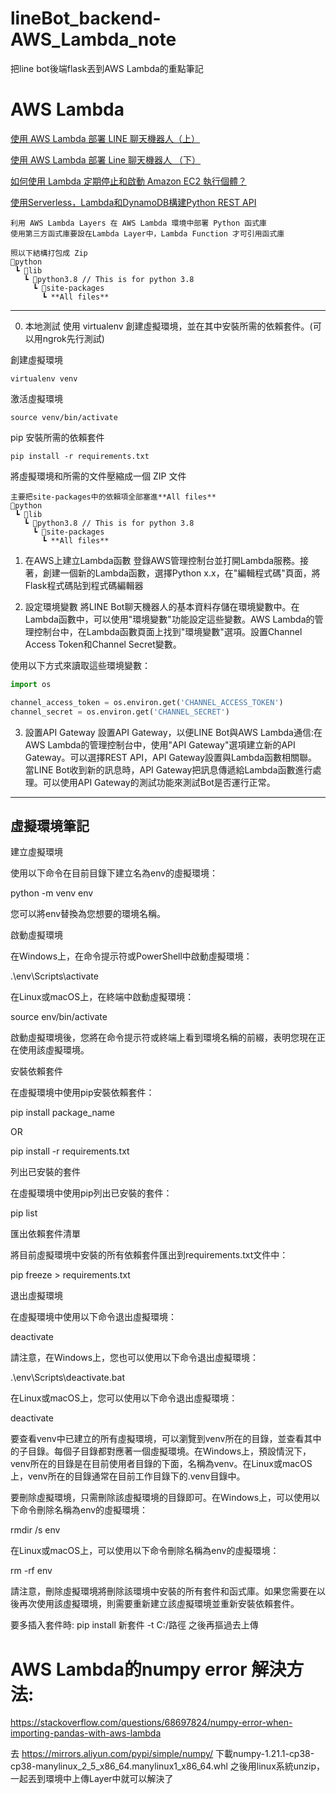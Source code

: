 # lineBot_backend-AWS_Lambda_note
把line bot後端flask丟到AWS Lambda的重點筆記

# AWS Lambda
[使用 AWS Lambda 部署 LINE 聊天機器人（上）](https://www.ecloudture.com/deploy-line-chatbot-using-aws-lambda-1/)

[使用 AWS Lambda 部署 Line 聊天機器人 （下）
](https://www.ecloudture.com/deploy-line-chatbot-using-aws-lambda-2/)

[如何使用 Lambda 定期停止和啟動 Amazon EC2 執行個體？](https://aws.amazon.com/tw/premiumsupport/knowledge-center/start-stop-lambda-eventbridge/)

[使用Serverless，Lambda和DynamoDB構建Python REST API](https://www.serverless.com/blog/flask-python-rest-api-serverless-lambda-dynamodb/)


```
利用 AWS Lambda Layers 在 AWS Lambda 環境中部署 Python 函式庫
使用第三方函式庫要設在Lambda Layer中，Lambda Function 才可引用函式庫

照以下結構打包成 Zip
📂python
 ┗ 📂lib
   ┗ 📂python3.8 // This is for python 3.8
     ┗ 📂site-packages
       ┗ **All files**
```


---
0. 本地測試
使用 virtualenv 創建虛擬環境，並在其中安裝所需的依賴套件。(可以用ngrok先行測試)

創建虛擬環境
```shell
virtualenv venv
```

激活虛擬環境
```shell
source venv/bin/activate
```

pip 安裝所需的依賴套件
```shell
pip install -r requirements.txt
```

將虛擬環境和所需的文件壓縮成一個 ZIP 文件
```shell
主要把site-packages中的依賴項全部塞進**All files**
📂python
 ┗ 📂lib
   ┗ 📂python3.8 // This is for python 3.8
     ┗ 📂site-packages
       ┗ **All files**
```

1. 在AWS上建立Lambda函數
登錄AWS管理控制台並打開Lambda服務。接著，創建一個新的Lambda函數，選擇Python x.x，在"編輯程式碼"頁面，將Flask程式碼貼到程式碼編輯器

2. 設定環境變數
將LINE Bot聊天機器人的基本資料存儲在環境變數中。在Lambda函數中，可以使用"環境變數"功能設定這些變數。AWS Lambda的管理控制台中，在Lambda函數頁面上找到"環境變數"選項。設置Channel Access Token和Channel Secret變數。

使用以下方式來讀取這些環境變數：

```python
import os

channel_access_token = os.environ.get('CHANNEL_ACCESS_TOKEN')
channel_secret = os.environ.get('CHANNEL_SECRET')
```

3. 設置API Gateway
設置API Gateway，以便LINE Bot與AWS Lambda通信:在AWS Lambda的管理控制台中，使用"API Gateway"選項建立新的API Gateway。可以選擇REST API，API Gateway設置與Lambda函數相關聯。當LINE Bot收到新的訊息時，API Gateway把訊息傳遞給Lambda函數進行處理。可以使用API Gateway的測試功能來測試Bot是否運行正常。


---

## 虛擬環境筆記
建立虛擬環境

使用以下命令在目前目錄下建立名為env的虛擬環境：

python -m venv env

您可以將env替換為您想要的環境名稱。

啟動虛擬環境

在Windows上，在命令提示符或PowerShell中啟動虛擬環境：

.\env\Scripts\activate

在Linux或macOS上，在終端中啟動虛擬環境：

source env/bin/activate

啟動虛擬環境後，您將在命令提示符或終端上看到環境名稱的前綴，表明您現在正在使用該虛擬環境。

安裝依賴套件

在虛擬環境中使用pip安裝依賴套件：

pip install package_name

OR

pip install -r requirements.txt

列出已安裝的套件

在虛擬環境中使用pip列出已安裝的套件：

pip list

匯出依賴套件清單

將目前虛擬環境中安裝的所有依賴套件匯出到requirements.txt文件中：

pip freeze > requirements.txt

退出虛擬環境

在虛擬環境中使用以下命令退出虛擬環境：

deactivate

請注意，在Windows上，您也可以使用以下命令退出虛擬環境：

.\env\Scripts\deactivate.bat

在Linux或macOS上，您可以使用以下命令退出虛擬環境：

deactivate







要查看venv中已建立的所有虛擬環境，可以瀏覽到venv所在的目錄，並查看其中的子目錄。每個子目錄都對應著一個虛擬環境。在Windows上，預設情況下，venv所在的目錄是在目前使用者目錄的下面，名稱為venv。在Linux或macOS上，venv所在的目錄通常在目前工作目錄下的.venv目錄中。

要刪除虛擬環境，只需刪除該虛擬環境的目錄即可。在Windows上，可以使用以下命令刪除名稱為env的虛擬環境：

rmdir /s env

在Linux或macOS上，可以使用以下命令刪除名稱為env的虛擬環境：

rm -rf env

請注意，刪除虛擬環境將刪除該環境中安裝的所有套件和函式庫。如果您需要在以後再次使用該虛擬環境，則需要重新建立該虛擬環境並重新安裝依賴套件。

要多插入套件時:
pip install 新套件 -t C:/路徑
之後再摳過去上傳


# AWS Lambda的numpy error 解決方法:
https://stackoverflow.com/questions/68697824/numpy-error-when-importing-pandas-with-aws-lambda

去 https://mirrors.aliyun.com/pypi/simple/numpy/
下載numpy-1.21.1-cp38-cp38-manylinux_2_5_x86_64.manylinux1_x86_64.whl
之後用linux系統unzip，一起丟到環境中上傳Layer中就可以解決了
